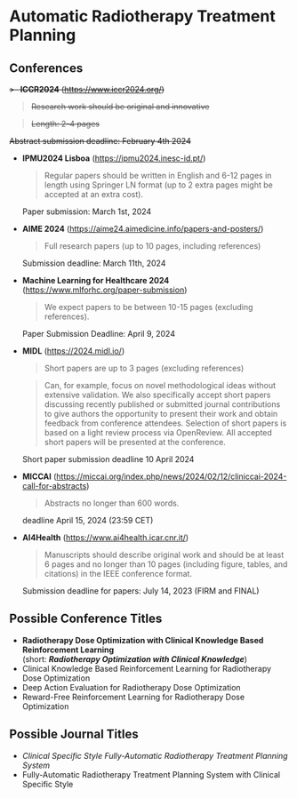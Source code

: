 # Automatic Radiotherapy Treatment Planning

## Conferences

<s>>- **ICCR2024** (https://www.iccr2024.org/)

> Research work should be original and innovative

> Length: 2-4 pages

Abstract submission deadline: February 4th 2024</s>

- **IPMU2024 Lisboa** (https://ipmu2024.inesc-id.pt/)

  > Regular papers should be written in English and 6-12 pages in length using Springer LN format (up to 2 extra pages might be accepted at an extra cost).

  Paper submission: March 1st, 2024

- **AIME 2024** (https://aime24.aimedicine.info/papers-and-posters/)

  > Full research papers (up to 10 pages, including references)
  
  Submission deadline: March 11th, 2024

- **Machine Learning for Healthcare 2024** (https://www.mlforhc.org/paper-submission)

  > We expect papers to be between 10-15 pages (excluding references).

  Paper Submission Deadline: April 9, 2024

- **MIDL** (https://2024.midl.io/)

  > Short papers are up to 3 pages (excluding references)

  > Can, for example, focus on novel methodological ideas without extensive validation. We also specifically accept short papers discussing recently published or submitted journal contributions to give authors the opportunity to present their work and obtain feedback from conference attendees. Selection of short papers is based on a light review process via OpenReview. All accepted short papers will be presented at the conference.

  Short paper submission deadline 10 April 2024

- **MICCAI** (https://miccai.org/index.php/news/2024/02/12/cliniccai-2024-call-for-abstracts)

  > Abstracts no longer than 600 words.

  deadline April 15, 2024 (23:59 CET)

- **AI4Health** (https://www.ai4health.icar.cnr.it/)

  > Manuscripts should describe original work and should be at least 6 pages and no longer than 10 pages (including figure, tables, and citations) in the IEEE conference format.

  Submission deadline for papers: July 14, 2023 (FIRM and FINAL)

## Possible Conference Titles

- **Radiotherapy Dose Optimization with Clinical Knowledge Based Reinforcement Learning** <br>
  (short: **_Radiotherapy Optimization with Clinical Knowledge_**)
- Clinical Knowledge Based Reinforcement Learning for Radiotherapy Dose Optimization
- Deep Action Evaluation for Radiotherapy Dose Optimization
- Reward-Free Reinforcement Learning for Radiotherapy Dose Optimization

## Possible Journal Titles

- _Clinical Specific Style Fully-Automatic Radiotherapy Treatment Planning System_
- Fully-Automatic Radiotherapy Treatment Planning System with Clinical Specific Style
